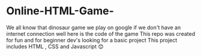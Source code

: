 # Online-HTML-Game-

We all know that dinosaur game we play on google if we don't have an internet connection 
well here is the code of the game 
This repo was created for fun and for beginner dev's looking for a basic project 
This project includes HTML , CSS and Javascript 
😊
